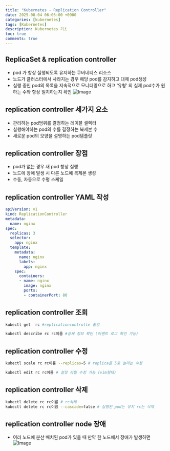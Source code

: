 ```yaml
---
title: "Kubernetes - Replication Controller"
date: 2025-08-04 06:05:00 +0900
categories: [kubernetes]
tags: [Kubernetes]
description: Kubernetes 기초
toc: true
comments: true
---
```


## ReplicaSet & replication controller

- pod 가 항상 실행되도록 유지하는 쿠버네티스 리소스
- 노드가 클러스터에서 사라지는 경우 해당 pod를 감지하고 대체 pod생성
- 실행 중인 pod의 목록을 지속적으로 모니터링으로 하고 ‘유형’ 의 실제 pod수가 원하는 수와 항상 일치하는지 확인
![Image](https://prod-files-secure.s3.us-west-2.amazonaws.com/e6db513d-ec54-40ff-aa74-2487b0bcfe15/62301a90-6c63-42b4-adb7-d05287ad1abc/Untitled.png?X-Amz-Algorithm=AWS4-HMAC-SHA256&X-Amz-Content-Sha256=UNSIGNED-PAYLOAD&X-Amz-Credential=ASIAZI2LB466YLLKBRDC%2F20250805%2Fus-west-2%2Fs3%2Faws4_request&X-Amz-Date=20250805T061010Z&X-Amz-Expires=3600&X-Amz-Security-Token=IQoJb3JpZ2luX2VjEB4aCXVzLXdlc3QtMiJHMEUCIQDfWOFwC%2B6CaYclT8v%2BuPK7kq5%2BIaFOy0URwn7hcpr7CAIgFyXc7%2FEQSMPohnXzsMm2vSvTytExeJEdvKr%2FMd7LPGYq%2FwMIVxAAGgw2Mzc0MjMxODM4MDUiDFu%2BVbTrYCDsi36VIyrcA97kdeOH0RSER70ClTw7z4ZdbSMxfEhr9fqJBM6t%2BPlEeLrlsqgiTsO2Qyvu13HYrVhRJHvNvdDcf6WR53J8DqzfuL5GoB2Pur5rlh59rgUlvA6r5qnUk6TgBlUjm071zEbcZsdshOSAYjywpKOXMNEglTIaBLykmdqFPjLnhCDhwtAN%2Blb4kulM%2BlzaTuq18o8ACPx6%2FmzBQcrKfKCUm2S9yFo%2FqnqgKXt8hYYrblwAz91ouBqKGhcKSGD1DC30yN0Ai4iJb5MFR9pCRV%2Fh7bRlaf16n5KeGgf68r6ugjIARQ2us1pCX3OiAmTULAbizzHNOc4%2BDepVYEat19a%2Fuum6KvayGNUxyU1Vru1%2FHGKriS2JzCWgdvb0%2B%2Frzw%2BtJ5UBIUGY4GwR7j1oaXWrNfBhg%2FAoBxF7D1DtIWXFcn7Mrvn2D4dEgzEyIueb2cRR23xAkzdiH%2B1zrXWv2ix4C2n2uNEOpHdHHNEPnd0urndNnk5C316yDQJrj6QvrYhfBwGmmmToq3E9rF1OIsdUcPOJ0EEEejhXT7AEVPTKH6vXCki7weLfu3NVwhZ%2FcUknTg9YujvHSe3od2YMueG9DaxdTbVUomQTmotgpkAO4AzsOYIY9SgcycjWBEVSVMJu0xsQGOqUBzYxVczgJcpEmPdM%2FA2vQQU6MFai9PMdQXJRkw2aO4kGZnAHzEcZ3POytOwun1yM55PuaNrCEN2QwDArddtLq40fwuy1G8IRDIaIHjy6xJzQRQunJpXkzMQzVx%2BfpAPpym%2BhSaURZCLwAAonJeUKarfmudHYEz2OX%2BDh0Dfj0HuqE3QdUqworjns%2FXPn0ZQ8p78AIXqAWUIJdlyKs31wC8wmmF%2Fpe&X-Amz-Signature=265924be41564283e9826ee22d66d0bfd1fefc2293d1a4a8fc0edece59a148d9&X-Amz-SignedHeaders=host&x-amz-checksum-mode=ENABLED&x-id=GetObject)

 

## replication controller 세가지 요소

- 관리하는 pod범위를 결정하는 레이블 셀렉터
- 실행해야하는 pod의 수를 결정하는 복제본 수
- 새로운 pod의 모양을 설명하는 pod템플릿
## replication controller 장점 

- pod가 없는 경우 새 pod 항상 실행
- 노드에 장애 발생 시 다른 노드에 복제본 생성
- 수동, 자동으로 수평 스케일
## replication controller YAML 작성

```yaml
apiVersion: v1
kind: ReplicationController
metadata:
  name: nginx
spec:
  replicas: 3
  selector:
    app: nginx
  template:
    metadata:
      name: nginx
      labels:
        app: nginx
    spec:
      containers:
      - name: nginx
        image: nginx
        ports:
        - containerPort: 80
```

## replication controller 조회

```bash
kubectl get  rc #replicationcontrolle 줄임
```

```bash
kubectl describe rc rc이름 #상세 정보 확인 (이벤트 로그 확인 가능)
```

## replication controller 수정

```bash
kubectl scale rc rc이름 --replicas=5 # replica를 5로 늘리는 수정

kubectl edit rc rc이름 # 설정 파일 수정 가능 (vim형태)
```

## replication controller 삭제

```bash
kubectl delete rc rc이름 # rc삭제
kubectl delete rc rc이름 --cascade=false # 실행된 pod는 유지 rc는 삭제
```

## replication controller node 장애 

- 여러 노드에 분산 배치된 pod가 있을 때 만약 한 노드에서 장애가 발생하면 
![Image](https://prod-files-secure.s3.us-west-2.amazonaws.com/e6db513d-ec54-40ff-aa74-2487b0bcfe15/5734a11c-7eb9-439a-94e2-3aa375662766/Untitled.png?X-Amz-Algorithm=AWS4-HMAC-SHA256&X-Amz-Content-Sha256=UNSIGNED-PAYLOAD&X-Amz-Credential=ASIAZI2LB466YLLKBRDC%2F20250805%2Fus-west-2%2Fs3%2Faws4_request&X-Amz-Date=20250805T061010Z&X-Amz-Expires=3600&X-Amz-Security-Token=IQoJb3JpZ2luX2VjEB4aCXVzLXdlc3QtMiJHMEUCIQDfWOFwC%2B6CaYclT8v%2BuPK7kq5%2BIaFOy0URwn7hcpr7CAIgFyXc7%2FEQSMPohnXzsMm2vSvTytExeJEdvKr%2FMd7LPGYq%2FwMIVxAAGgw2Mzc0MjMxODM4MDUiDFu%2BVbTrYCDsi36VIyrcA97kdeOH0RSER70ClTw7z4ZdbSMxfEhr9fqJBM6t%2BPlEeLrlsqgiTsO2Qyvu13HYrVhRJHvNvdDcf6WR53J8DqzfuL5GoB2Pur5rlh59rgUlvA6r5qnUk6TgBlUjm071zEbcZsdshOSAYjywpKOXMNEglTIaBLykmdqFPjLnhCDhwtAN%2Blb4kulM%2BlzaTuq18o8ACPx6%2FmzBQcrKfKCUm2S9yFo%2FqnqgKXt8hYYrblwAz91ouBqKGhcKSGD1DC30yN0Ai4iJb5MFR9pCRV%2Fh7bRlaf16n5KeGgf68r6ugjIARQ2us1pCX3OiAmTULAbizzHNOc4%2BDepVYEat19a%2Fuum6KvayGNUxyU1Vru1%2FHGKriS2JzCWgdvb0%2B%2Frzw%2BtJ5UBIUGY4GwR7j1oaXWrNfBhg%2FAoBxF7D1DtIWXFcn7Mrvn2D4dEgzEyIueb2cRR23xAkzdiH%2B1zrXWv2ix4C2n2uNEOpHdHHNEPnd0urndNnk5C316yDQJrj6QvrYhfBwGmmmToq3E9rF1OIsdUcPOJ0EEEejhXT7AEVPTKH6vXCki7weLfu3NVwhZ%2FcUknTg9YujvHSe3od2YMueG9DaxdTbVUomQTmotgpkAO4AzsOYIY9SgcycjWBEVSVMJu0xsQGOqUBzYxVczgJcpEmPdM%2FA2vQQU6MFai9PMdQXJRkw2aO4kGZnAHzEcZ3POytOwun1yM55PuaNrCEN2QwDArddtLq40fwuy1G8IRDIaIHjy6xJzQRQunJpXkzMQzVx%2BfpAPpym%2BhSaURZCLwAAonJeUKarfmudHYEz2OX%2BDh0Dfj0HuqE3QdUqworjns%2FXPn0ZQ8p78AIXqAWUIJdlyKs31wC8wmmF%2Fpe&X-Amz-Signature=32138674e592525a173551931a78e4f42c9b1d57fbb5837f85fba0dc128b7f90&X-Amz-SignedHeaders=host&x-amz-checksum-mode=ENABLED&x-id=GetObject)


